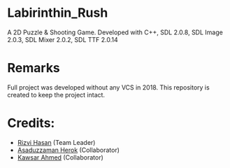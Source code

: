 # Labirinthin_Rush
A 2D Puzzle &amp; Shooting  Game. Developed with C++, SDL 2.0.8, SDL Image 2.0.3, SDL Mixer 2.0.2, SDL TTF 2.0.14

# Remarks
Full project was developed without any VCS in 2018. This repository is created to keep the project intact.

# Credits: 
* [Rizvi Hasan](https://github.com/r17v1) (Team Leader)
* [Asaduzzaman Herok](https://github.com/ASADUZZAMAN-HEROK) (Collaborator)
* [Kawsar Ahmed](https://github.com/k4w54r) (Collaborator)

